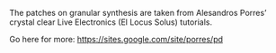 The patches on granular synthesis are taken from Alesandros Porres’ crystal clear Live Electronics (El Locus Solus) tutorials.

Go here for more: https://sites.google.com/site/porres/pd